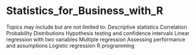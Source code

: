 # Statistics_for_Business_with_R
Topics may include but are not limited to:  Descriptive statistics Correlation Probability Distributions Hypothesis testing and confidence intervals Linear regression with two variables Multiple regression Assessing performance and assumptions Logistic regression R programming
